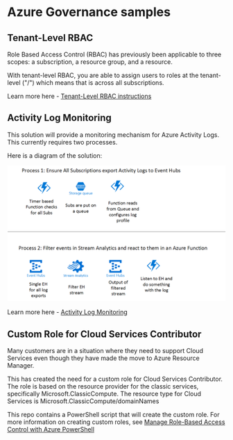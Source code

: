 # Azure Governance samples #


## Tenant-Level RBAC ##

Role Based Access Control (RBAC) has previously been applicable to three scopes: a subscription, a resource group, and a resource. 

With tenant-level RBAC, you are able to assign users to roles at the tenant-level ("/") which means that is across all subscriptions. 

Learn more here - [Tenant-Level RBAC instructions](tenant-level-rbac.md)


## Activity Log Monitoring ##

This solution will provide a monitoring mechanism for Azure Activity Logs. This currently requires two processes. 

Here is a diagram of the solution: 



![Activity Log Monitoring Processes][1]


Learn more here - [Activity Log Monitoring](activity-log-monitoring/)




## Custom Role for Cloud Services Contributor ##

Many customers are in a situation where they need to support Cloud Services even though they have made the move to Azure Resource Manager. 

This has created the need for a custom role for Cloud Services Contributor. The role is based on the resource provider for the classic services, specifically Microsoft.ClassicCompute. The resource type for Cloud Services is Microsoft.ClassicCompute/domainNames

This repo contains a PowerShell script that will create the custom role. For more information on creating custom roles, see [Manage Role-Based Access Control with Azure PowerShell](https://docs.microsoft.com/en-us/azure/active-directory/role-based-access-control-manage-access-powershell)


<!--Image references-->
[1]: ./alog-monitor-processes.png